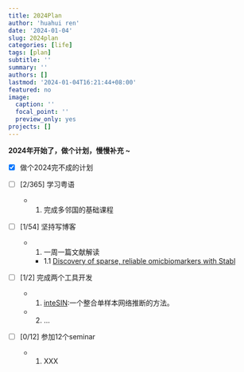 ```yaml
---
title: 2024Plan
author: 'huahui ren'
date: '2024-01-04'
slug: 2024plan
categories: [life]
tags: [plan]
subtitle: ''
summary: ''
authors: []
lastmod: '2024-01-04T16:21:44+08:00'
featured: no
image: 
  caption: ''
  focal_point: ''
  preview_only: yes
projects: []
---
```



**2024年开始了，做个计划，慢慢补充 ~**

- [x] 做个2024完不成的计划
- [ ] [2/365] 学习粤语

  - 1. 完成多邻国的基础课程

- [ ] [1/54] 坚持写博客

  - 1. 一周一篇文献解读
    - 1.1 [Discovery of sparse, reliable omicbiomarkers with Stabl](https://huahui.netlify.app/post/discovery-of-sparse-reliable-omic-biomarkers-with-stab/)

- [ ] [1/2] 完成两个工具开发
      
  - 1. [inteSIN](https://github.com/rusher321/inteSIN):一个整合单样本网络推断的方法。
  - 2. ...
  
- [ ] [0/12] 参加12个seminar
  - 1. XXX